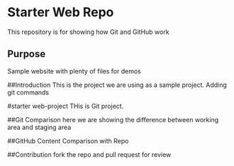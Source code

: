 # Starter Web Repo

This repository is for showing how Git and GitHub work

## Purpose

Sample website with plenty of files for demos

##Introduction
This is the project we are using as a sample project.
Adding git commands 
 
#starter web-project
THis is Git project. 

##Git Comparison
here we are showing the difference between working area and staging area

##GitHub Content
Comparison with Repo
 
##Contribution
fork the repo and pull request for review 
 